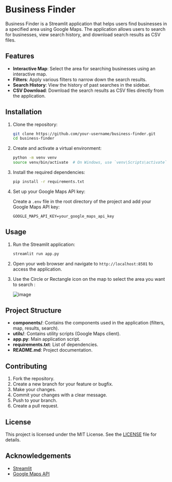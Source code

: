 # Business Finder

Business Finder is a Streamlit application that helps users find businesses in a specified area using Google Maps. The application allows users to search for businesses, view search history, and download search results as CSV files.

## Features

- **Interactive Map**: Select the area for searching businesses using an interactive map.
- **Filters**: Apply various filters to narrow down the search results.
- **Search History**: View the history of past searches in the sidebar.
- **CSV Download**: Download the search results as CSV files directly from the application.

## Installation

1. Clone the repository:

    ```bash
    git clone https://github.com/your-username/business-finder.git
    cd business-finder
    ```

2. Create and activate a virtual environment:

    ```bash
    python -m venv venv
    source venv/bin/activate  # On Windows, use `venv\Scripts\activate`
    ```

3. Install the required dependencies:

    ```bash
    pip install -r requirements.txt
    ```

4. Set up your Google Maps API key:

    Create a `.env` file in the root directory of the project and add your Google Maps API key:

    ```env
    GOOGLE_MAPS_API_KEY=your_google_maps_api_key
    ```

## Usage

1. Run the Streamlit application:

    ```bash
    streamlit run app.py
    ```

2. Open your web browser and navigate to `http://localhost:8501` to access the application.

3. Use the Circle or Rectangle icon on the map to select the area you want to search :

   ![image](https://github.com/user-attachments/assets/f746e0d8-eb73-4830-ab48-b667fe7b6e12)



## Project Structure

- **components/**: Contains the components used in the application (filters, map, results, search).
- **utils/**: Contains utility scripts (Google Maps client).
- **app.py**: Main application script.
- **requirements.txt**: List of dependencies.
- **README.md**: Project documentation.

## Contributing

1. Fork the repository.
2. Create a new branch for your feature or bugfix.
3. Make your changes.
4. Commit your changes with a clear message.
5. Push to your branch.
6. Create a pull request.

## License

This project is licensed under the MIT License. See the [LICENSE](LICENSE) file for details.

## Acknowledgements

- [Streamlit](https://streamlit.io/)
- [Google Maps API](https://developers.google.com/maps)
